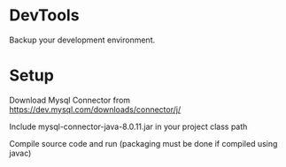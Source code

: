# DevTools
Backup your development environment.

# Setup

Download Mysql Connector from https://dev.mysql.com/downloads/connector/j/ 

Include mysql-connector-java-8.0.11.jar in your project class path

Compile source code and run (packaging must be done if compiled using javac)